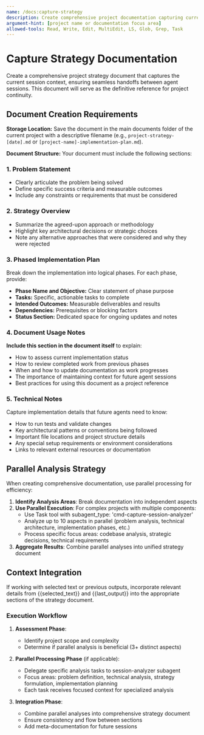 ```yaml
---
name: /docs:capture-strategy
description: Create comprehensive project documentation capturing current session context and implementation strategy
argument-hint: [project name or documentation focus area]
allowed-tools: Read, Write, Edit, MultiEdit, LS, Glob, Grep, Task
---
```

<!-- OPTIMIZATION_TIMESTAMP: 2025-08-08 08:52:36 -->

# Capture Strategy Documentation

Create a comprehensive project strategy document that captures the current session context, ensuring seamless handoffs between agent sessions. This document will serve as the definitive reference for project continuity.

## Document Creation Requirements

**Storage Location:** Save the document in the main documents folder of the current project with a descriptive filename (e.g., `project-strategy-[date].md` or `[project-name]-implementation-plan.md`).

**Document Structure:** Your document must include the following sections:

### 1. Problem Statement
- Clearly articulate the problem being solved
- Define specific success criteria and measurable outcomes
- Include any constraints or requirements that must be considered

### 2. Strategy Overview
- Summarize the agreed-upon approach or methodology
- Highlight key architectural decisions or strategic choices
- Note any alternative approaches that were considered and why they were rejected

### 3. Phased Implementation Plan
Break down the implementation into logical phases. For each phase, provide:

- **Phase Name and Objective:** Clear statement of phase purpose
- **Tasks:** Specific, actionable tasks to complete
- **Intended Outcomes:** Measurable deliverables and results
- **Dependencies:** Prerequisites or blocking factors
- **Status Section:** Dedicated space for ongoing updates and notes

### 4. Document Usage Notes
**Include this section in the document itself** to explain:

- How to assess current implementation status
- How to review completed work from previous phases
- When and how to update documentation as work progresses
- The importance of maintaining context for future agent sessions
- Best practices for using this document as a project reference

### 5. Technical Notes
Capture implementation details that future agents need to know:

- How to run tests and validate changes
- Key architectural patterns or conventions being followed
- Important file locations and project structure details
- Any special setup requirements or environment considerations
- Links to relevant external resources or documentation

## Parallel Analysis Strategy

When creating comprehensive documentation, use parallel processing for efficiency:

1. **Identify Analysis Areas**: Break documentation into independent aspects
2. **Use Parallel Execution**: For complex projects with multiple components:
   - Use Task tool with subagent_type: 'cmd-capture-session-analyzer'
   - Analyze up to 10 aspects in parallel (problem analysis, technical architecture, implementation phases, etc.)
   - Process specific focus areas: codebase analysis, strategic decisions, technical requirements
3. **Aggregate Results**: Combine parallel analyses into unified strategy document

## Context Integration

If working with selected text or previous outputs, incorporate relevant details from {{selected_text}} and {{last_output}} into the appropriate sections of the strategy document.

### Execution Workflow

1. **Assessment Phase**: 
   - Identify project scope and complexity
   - Determine if parallel analysis is beneficial (3+ distinct aspects)

2. **Parallel Processing Phase** (if applicable):
   - Delegate specific analysis tasks to session-analyzer subagent
   - Focus areas: problem definition, technical analysis, strategy formulation, implementation planning
   - Each task receives focused context for specialized analysis

3. **Integration Phase**:
   - Combine parallel analyses into comprehensive strategy document
   - Ensure consistency and flow between sections
   - Add meta-documentation for future sessions